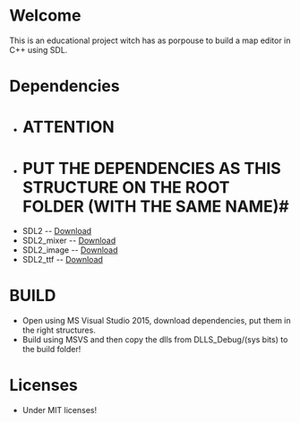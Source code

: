 # Welcome #

This is an educational project witch has as porpouse to build a map editor in C++ using SDL.

# Dependencies #
 * # ATTENTION #
 * # PUT THE DEPENDENCIES AS THIS STRUCTURE ON THE ROOT FOLDER (WITH THE SAME NAME)#
 * SDL2       -- [Download](https://www.libsdl.org/release/SDL2-devel-2.0.4-VC.zip)
 * SDL2_mixer -- [Download](https://www.libsdl.org/projects/SDL_mixer/release/SDL2_mixer-devel-2.0.1-VC.zip)
 * SDL2_image -- [Download](https://www.libsdl.org/projects/SDL_image/release/SDL2_image-devel-2.0.1-VC.zip)
 * SDL2_ttf   -- [Download](https://www.libsdl.org/projects/SDL_ttf/release/SDL2_ttf-devel-2.0.14-VC.zip)
 
 # BUILD #
 * Open using MS Visual Studio 2015, download dependencies, put them in the right structures.
 * Build using MSVS and then copy the dlls from DLLS_Debug/(sys bits) to the build folder!
 
 # Licenses # 
 * Under MIT licenses!
